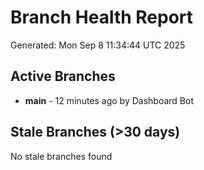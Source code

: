 # Branch Health Report
Generated: Mon Sep  8 11:34:44 UTC 2025

## Active Branches
- **main** - 12 minutes ago by Dashboard Bot

## Stale Branches (>30 days)
No stale branches found
